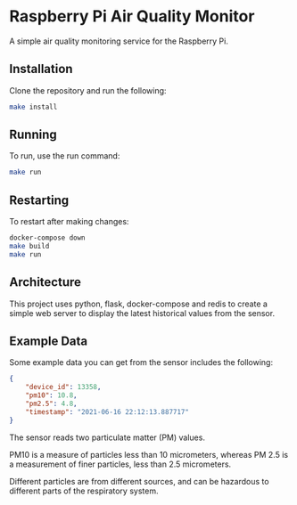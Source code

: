 # Raspberry Pi Air Quality Monitor
A simple air quality monitoring service for the Raspberry Pi.

## Installation
Clone the repository and run the following:
```bash
make install
```

## Running
To run, use the run command:
```bash
make run
```

## Restarting
To restart after making changes:
```bash
docker-compose down
make build
make run
```

## Architecture
This project uses python, flask, docker-compose and redis to create a simple web server to display the latest historical values from the sensor.

## Example Data
Some example data you can get from the sensor includes the following:

```json
{
    "device_id": 13358,
    "pm10": 10.8,
    "pm2.5": 4.8,
    "timestamp": "2021-06-16 22:12:13.887717"
}
```

The sensor reads two particulate matter (PM) values.

PM10 is a measure of particles less than 10 micrometers, whereas PM 2.5 is a measurement of finer particles, less than 2.5 micrometers.

Different particles are from different sources, and can be hazardous to different parts of the respiratory system.
